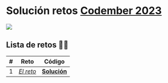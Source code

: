 # Solución retos [Codember 2023](<[Codember](https://codember.dev)>)

<img src="https://codember.dev/og.png">

## Lista de retos 🧑‍💻

| #   | Reto                                      | Código                                      |
| --- | ----------------------------------------- | ------------------------------------------- |
| 1   | _[El reto](./src/challenge-01/README.md)_ | **[Solución](./src/challenge-01/index.js)** |
